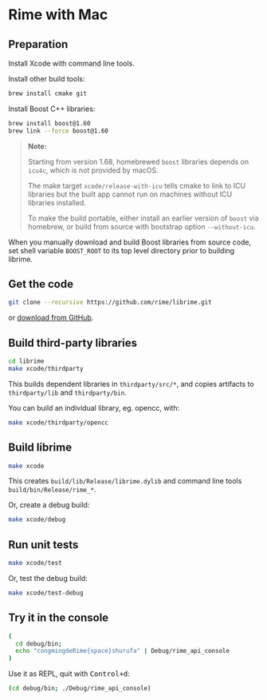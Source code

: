 # Rime with Mac

## Preparation

Install Xcode with command line tools.

Install other build tools:

``` sh
brew install cmake git
```

Install Boost C++ libraries:

``` sh
brew install boost@1.60
brew link --force boost@1.60
```

> **Note:**
>
> Starting from version 1.68, homebrewed `boost` libraries depends on `icu4c`,
> which is not provided by macOS.
>
> The make target `xcode/release-with-icu` tells cmake to link to ICU libraries
> but the built app cannot run on machines without ICU libraries installed.
>
> To make the build portable, either install an earlier version of `boost` via
> homebrew, or build from source with bootstrap option `--without-icu`.

When you manually download and build Boost libraries from source code, set shell
variable `BOOST_ROOT` to its top level directory prior to building librime.

## Get the code

``` sh
git clone --recursive https://github.com/rime/librime.git
```
or [download from GitHub](https://github.com/rime/librime).

## Build third-party libraries

``` sh
cd librime
make xcode/thirdparty
```

This builds dependent libraries in `thirdparty/src/*`, and copies artifacts to
`thirdparty/lib` and `thirdparty/bin`.

You can build an individual library, eg. opencc, with:

``` sh
make xcode/thirdparty/opencc
```

## Build librime

``` sh
make xcode
```
This creates `build/lib/Release/librime.dylib` and command line tools
`build/bin/Release/rime_*`.

Or, create a debug build:

``` sh
make xcode/debug
```

## Run unit tests

``` sh
make xcode/test
```

Or, test the debug build:

``` sh
make xcode/test-debug
```

## Try it in the console

``` sh
(
  cd debug/bin;
  echo "congmingdeRime{space}shurufa" | Debug/rime_api_console
)
```

Use it as REPL, quit with <kbd>Control+d</kbd>:

``` sh
(cd debug/bin; ./Debug/rime_api_console)
```
